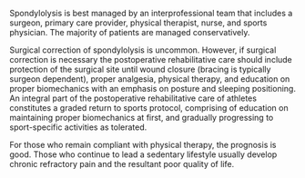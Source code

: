 Spondylolysis is best managed by an interprofessional team that includes a surgeon, primary care provider, physical therapist, nurse, and sports physician. The majority of patients are managed conservatively.

Surgical correction of spondylolysis is uncommon. However, if surgical correction is necessary the postoperative rehabilitative care should include protection of the surgical site until wound closure (bracing is typically surgeon dependent), proper analgesia, physical therapy, and education on proper biomechanics with an emphasis on posture and sleeping positioning. An integral part of the postoperative rehabilitative care of athletes constitutes a graded return to sports protocol, comprising of education on maintaining proper biomechanics at first, and gradually progressing to sport-specific activities as tolerated.

For those who remain compliant with physical therapy, the prognosis is good. Those who continue to lead a sedentary lifestyle usually develop chronic refractory pain and the resultant poor quality of life.